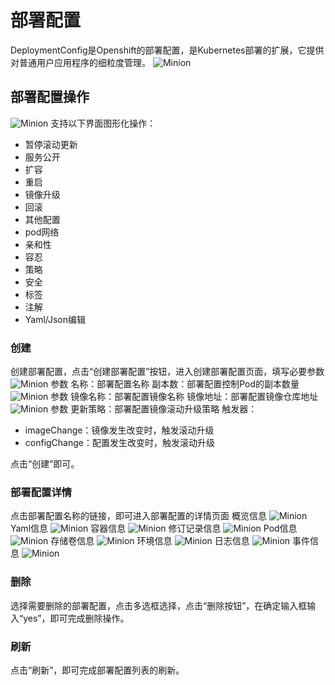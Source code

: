 # 部署配置

DeploymentConfig是Openshift的部署配置，是Kubernetes部署的扩展，它提供对普通用户应用程序的细粒度管理。
![Minion](../../../assets/images/workload/dc-list.jpg)
## 部署配置操作

![Minion](../../../assets/images/workload/dc-operation.jpg)
支持以下界面图形化操作：
* 暂停滚动更新
* 服务公开
* 扩容
* 重启
* 镜像升级
* 回滚
* 其他配置
* pod网络
* 亲和性
* 容忍
* 策略
* 安全
* 标签
* 注解
* Yaml/Json编辑

### 创建
创建部署配置，点击“创建部署配置”按钮，进入创建部署配置页面，填写必要参数
![Minion](../../../assets/images/workload/dc-create1.jpg)
参数
名称：部署配置名称
副本数：部署配置控制Pod的副本数量
![Minion](../../../assets/images/workload/dc-create2.jpg)
参数
镜像名称：部署配置镜像名称
镜像地址：部署配置镜像仓库地址
![Minion](../../../assets/images/workload/dc-create3.jpg)
参数
更新策略：部署配置镜像滚动升级策略
触发器：
* imageChange：镜像发生改变时，触发滚动升级
* configChange：配置发生改变时，触发滚动升级

点击“创建”即可。
### 部署配置详情
点击部署配置名称的链接，即可进入部署配置的详情页面
概览信息
![Minion](../../../assets/images/workload/dc-info1.jpg)
Yaml信息
![Minion](../../../assets/images/workload/dc-info2.jpg)
容器信息
![Minion](../../../assets/images/workload/dc-info3.jpg)
修订记录信息
![Minion](../../../assets/images/workload/dc-info4.jpg)
Pod信息
![Minion](../../../assets/images/workload/dc-info5.jpg)
存储卷信息
![Minion](../../../assets/images/workload/dc-info6.jpg)
环境信息
![Minion](../../../assets/images/workload/dc-info7.jpg)
日志信息
![Minion](../../../assets/images/workload/dc-info8.jpg)
事件信息
![Minion](../../../assets/images/workload/dc-info9.jpg)

### 删除
选择需要删除的部署配置，点击多选框选择，点击“删除按钮”，在确定输入框输入“yes”，即可完成删除操作。
### 刷新
点击“刷新”，即可完成部署配置列表的刷新。

